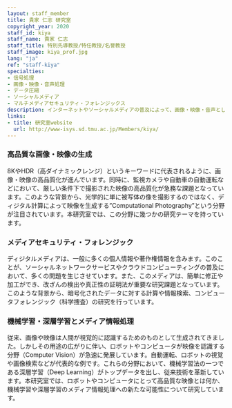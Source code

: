 ```yaml
---
layout: staff_member
title: 貴家 仁志 研究室
copyright_year: 2020
staff_id: kiya
staff_name: 貴家 仁志
staff_title: 特別先導教授/特任教授/名誉教授
staff_image: kiya_prof.jpg
lang: "ja"
ref: "staff-kiya"
specialties:
- 信号処理
- 画像・映像・音声処理
- データ圧縮
- ソーシャルメディア
- マルチメディアセキュリティ・フォレンジックス
description: インターネットやソーシャルメディアの普及によって、画像・映像・音声として表現された情報を活用することが、我々の生活や社会システムにおいて不可欠となっています。同時にセキュリティやプライバシー侵害、犯罪の発生や捜査が、これらのメディアに深く関係しています。本研究室では、このような背景からメディアの研究を行っています。代表的な研究テーマを以下に示します。
links:
- title: 研究室website
  url: http://www-isys.sd.tmu.ac.jp/Members/kiya/
---
```



### 高品質な画像・映像の生成

8KやHDR（高ダイナミックレンジ）というキーワードに代表されるように、画像・映像の高品質化が進んでいます。同時に、監視カメラや自動車の自動運転などにおいて、厳しい条件下で撮影された映像の高品質化が急務な課題となっています。このような背景から、光学的に単に被写体の像を撮影するのではなく、ディジタル計算によって映像を生成する”Computational Photography”という分野が注目されています。本研究室では、この分野に幾つかの研究テーマを持っています。


### メディアセキュリティ・フォレンジック

ディジタルメディアは、一般に多くの個人情報や著作権情報を含みます。このことが、ソーシャルネットワークサービスやクラウドコンピューティングの普及において、多くの問題を生じさせています。また、このメディアは、簡単に修正や加工ができ、改ざんの検出や真正性の証明法が重要な研究課題となっています。このような背景から、暗号化されたデータに対する計算や情報検索、コンピュータフォレンジック（科学捜査）の研究を行っています。


### 機械学習・深層学習とメディア情報処理

従来、画像や映像は人間が視覚的に認識するためのものとして生成されてきました。しかしその用途の広がりに伴い、ロボットやコンピュータが映像を認識する分野（Computer Vision）が急速に発展しています。自動運転、ロボットの視覚や画像検索などが代表的な例です。これらの分野において、機械学習法の一つである深層学習（Deep Learning）がトップデータを出し、従来技術を革新しています。本研究室では、ロボットやコンピュータにとって高品質な映像とは何か、機械学習や深層学習のメディア情報処理への新たな可能性について研究しています。

